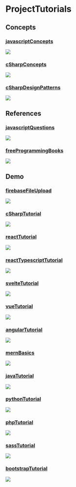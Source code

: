 # ProjectTutorials


## Concepts

### [javascriptConcepts](https://github.com/ProjectTutorials/javascriptConcepts)
<a href="https://projecttutorials.github.io/javascriptConcepts/" target="_blank">
    <img src="https://github-readme-stats.vercel.app/api/pin/?username=ProjectTutorials&repo=javascriptConcepts&bg_color=f8fff5&title_color=005a80&text_color=4d4b49"/>
</a>

### [cSharpConcepts](https://github.com/ProjectTutorials/cSharpConcepts)
<a href="https://projecttutorials.github.io/cSharpConcepts/" target="_blank">
    <img src="https://github-readme-stats.vercel.app/api/pin/?username=ProjectTutorials&repo=cSharpConcepts&bg_color=f8fff5&title_color=005a80&text_color=4d4b49"/>
</a>

### [cSharpDesignPatterns](https://github.com/ProjectTutorials/cSharpDesignPatterns)
<a href="https://projecttutorials.github.io/cSharpDesignPatterns/" target="_blank">
    <img src="https://github-readme-stats.vercel.app/api/pin/?username=ProjectTutorials&repo=cSharpDesignPatterns&bg_color=f8fff5&title_color=005a80&text_color=4d4b49"/>
</a>



## References

### [javascriptQuestions](https://github.com/ProjectTutorials/javascriptQuestions)
<a href="https://projecttutorials.github.io/javascriptQuestions/" target="_blank">
    <img src="https://github-readme-stats.vercel.app/api/pin/?username=ProjectTutorials&repo=javascriptQuestions&bg_color=f8fff5&title_color=005a80&text_color=4d4b49"/>
</a>

### [freeProgrammingBooks](https://github.com/ProjectTutorials/freeProgrammingBooks)
<a href="https://projecttutorials.github.io/freeProgrammingBooks/" target="_blank">
    <img src="https://github-readme-stats.vercel.app/api/pin/?username=ProjectTutorials&repo=freeProgrammingBooks&bg_color=f8fff5&title_color=005a80&text_color=4d4b49"/>
</a>



## Demo 

### [firebaseFileUpload](https://github.com/ProjectTutorials/firebaseFileUpload)
<a href="https://projecttutorials.github.io/firebaseFileUpload/" target="_blank">
    <img src="https://github-readme-stats.vercel.app/api/pin/?username=ProjectTutorials&repo=firebaseFileUpload&bg_color=f8fff5&title_color=005a80&text_color=4d4b49"/>
</a>

### [cSharpTutorial](https://github.com/ProjectTutorials/cSharpTutorial)
<a href="https://projecttutorials.github.io/cSharpTutorial/" target="_blank">
    <img src="https://github-readme-stats.vercel.app/api/pin/?username=ProjectTutorials&repo=cSharpTutorial&bg_color=f8fff5&title_color=005a80&text_color=4d4b49"/>
</a>

### [reactTutorial](https://github.com/ProjectTutorials/reactTutorial)
<a href="https://projecttutorials.github.io/reactTutorial/" target="_blank">
    <img src="https://github-readme-stats.vercel.app/api/pin/?username=ProjectTutorials&repo=reactTutorial&bg_color=f8fff5&title_color=005a80&text_color=4d4b49"/>
</a>

### [reactTypescriptTutorial](https://github.com/ProjectTutorials/reactTypescriptTutorial)
<a href="https://projecttutorials.github.io/reactTypescriptTutorial/" target="_blank">
    <img src="https://github-readme-stats.vercel.app/api/pin/?username=ProjectTutorials&repo=reactTypescriptTutorial&bg_color=f8fff5&title_color=005a80&text_color=4d4b49"/>
</a>

### [svelteTutorial](https://github.com/ProjectTutorials/svelteTutorial)
<a href="https://projecttutorials.github.io/svelteTutorial/" target="_blank">
    <img src="https://github-readme-stats.vercel.app/api/pin/?username=ProjectTutorials&repo=svelteTutorial&bg_color=f8fff5&title_color=005a80&text_color=4d4b49"/>
</a>

### [vueTutorial](https://github.com/ProjectTutorials/vueTutorial)
<a href="https://projecttutorials.github.io/vueTutorial/" target="_blank">
    <img src="https://github-readme-stats.vercel.app/api/pin/?username=ProjectTutorials&repo=vueTutorial&bg_color=f8fff5&title_color=005a80&text_color=4d4b49"/>
</a>

### [angularTutorial](https://github.com/ProjectTutorials/angularTutorial)
<a href="https://github.com/ProjectTutorials/angularTutorial/" target="_blank">
    <img src="https://github-readme-stats.vercel.app/api/pin/?username=ProjectTutorials&repo=angularTutorial&bg_color=f8fff5&title_color=005a80&text_color=4d4b49"/>
</a>

### [mernBasics](https://github.com/ProjectTutorials/mernBasics)
<a href="https://github.com/ProjectTutorials/mernBasics/" target="_blank">
    <img src="https://github-readme-stats.vercel.app/api/pin/?username=ProjectTutorials&repo=mernBasics&bg_color=f8fff5&title_color=005a80&text_color=4d4b49"/>
</a>

### [javaTutorial](https://github.com/ProjectTutorials/javaTutorial)
<a href="https://projecttutorials.github.io/javaTutorial/" target="_blank">
    <img src="https://github-readme-stats.vercel.app/api/pin/?username=ProjectTutorials&repo=javaTutorial&bg_color=f8fff5&title_color=005a80&text_color=4d4b49"/>
</a>

### [pythonTutorial](https://github.com/ProjectTutorials/pythonTutorial)
<a href="https://projecttutorials.github.io/pythonTutorial/" target="_blank">
    <img src="https://github-readme-stats.vercel.app/api/pin/?username=ProjectTutorials&repo=pythonTutorial&bg_color=f8fff5&title_color=005a80&text_color=4d4b49"/>
</a>

### [phpTutorial](https://github.com/ProjectTutorials/phpTutorial)
<a href="https://projecttutorials.github.io/phpTutorial/" target="_blank">
    <img src="https://github-readme-stats.vercel.app/api/pin/?username=ProjectTutorials&repo=phpTutorial&bg_color=f8fff5&title_color=005a80&text_color=4d4b49"/>
</a>

### [sassTutorial](https://github.com/ProjectTutorials/sassTutorial)
<a href="https://projecttutorials.github.io/sassTutorial/" target="_blank">
    <img src="https://github-readme-stats.vercel.app/api/pin/?username=ProjectTutorials&repo=sassTutorial&bg_color=f8fff5&title_color=005a80&text_color=4d4b49"/>
</a>

### [bootstrapTutorial](https://github.com/ProjectTutorials/bootstrapTutorial)
<a href="https://projecttutorials.github.io/bootstrapTutorial/" target="_blank">
    <img src="https://github-readme-stats.vercel.app/api/pin/?username=ProjectTutorials&repo=bootstrapTutorial&bg_color=f8fff5&title_color=005a80&text_color=4d4b49"/>
</a>
